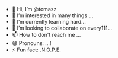 - 👋 Hi, I’m @tomasz
- 👀 I’m interested in many things ...
- 🌱 I’m currently learning hard...
- 💞️ I’m looking to collaborate on every111...
- 📫 How to don't reach me ...
- 😄 Pronouns: ...!
- ⚡ Fun fact: .N.O.P.E.

<!---
tomatito1/tomatito1 is a ✨ special ✨ repository because its `README.md` (this file) appears on your GitHub profile.
You can click the Preview link to take a look at your changes.
--->

